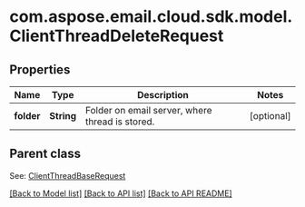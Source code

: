 
# com.aspose.email.cloud.sdk.model.ClientThreadDeleteRequest
## Properties
Name | Type | Description | Notes
------------ | ------------- | ------------- | -------------
**folder** | **String** | Folder on email server, where thread is stored.              |  [optional]


## Parent class

See: [ClientThreadBaseRequest](ClientThreadBaseRequest.md)

[[Back to Model list]](README.md#documentation-for-models) [[Back to API list]](README.md#documentation-for-api-endpoints) [[Back to API README]](README.md)

